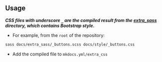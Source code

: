 ## Usage

***CSS files with underscore `_` are the compiled result from the [extra_sass](../extra_sass/) directory, which contains Bootstrap style.***
- For example, from the `root` of the repository:
```bash
sass docs/extra_sass/_buttons.scss docs/style/_buttons.css
```
- Add the compiled file to `mkdocs.yml/extra_css`